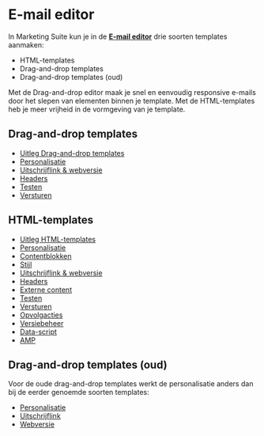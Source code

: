 # E-mail editor

In Marketing Suite kun je in de **[E-mail editor](https://ms.copernica.com/nl#/templates)** drie soorten templates aanmaken:
- HTML-templates
- Drag-and-drop templates
- Drag-and-drop templates (oud)

Met de Drag-and-drop editor maak je snel en eenvoudig responsive e-mails door het slepen van elementen binnen je template. Met de HTML-templates heb je meer vrijheid in de vormgeving van je template.

## Drag-and-drop templates
* [Uitleg Drag-and-drop templates](./email-editor-drag-and-drop-templates)
* [Personalisatie](./email-editor-personalization)
* [Uitschrijflink & webversie](./email-editor-unsubscribelink-webversion)
* [Headers](./email-editor-headers)
* [Testen](./email-editor-tests)
* [Versturen](./email-editor-send-mass-mailing)

## HTML-templates
* [Uitleg HTML-templates](./email-editor-html-templates)
* [Personalisatie](./email-editor-personalization)
* [Contentblokken](./emailings-publisher-contentblocks)
* [Stijl](./emailings-publisher-styling)
* [Uitschrijflink & webversie](./email-editor-unsubscribelink-webversion)
* [Headers](./email-editor-headers)
* [Externe content](./emailings-publisher-external-content)
* [Testen](./email-editor-tests)
* [Versturen](./email-editor-send-mass-mailing)
* [Opvolgacties](./follow-up-manager-publisher)
* [Versiebeheer](./template-versions)
* [Data-script](./data-object)
* [AMP](./amp)  

## Drag-and-drop templates (oud)
Voor de oude drag-and-drop templates werkt de personalisatie anders dan bij de eerder genoemde soorten templates:
* [Personalisatie](./emailings-ms-personalization)
* [Uitschrijflink](./emailings-ms-unsubscribe)
* [Webversie](./emailings-ms-webversion)
